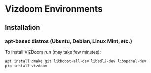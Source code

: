 # Vizdoom Environments

## Installation

### apt-based distros (Ubuntu, Debian, Linux Mint, etc.)

To install ViZDoom run (may take few minutes):

```bash
apt install cmake git libboost-all-dev libsdl2-dev libopenal-dev
pip install vizdoom
```
